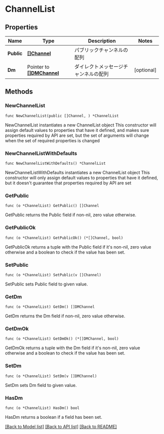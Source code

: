 # ChannelList

## Properties

Name | Type | Description | Notes
------------ | ------------- | ------------- | -------------
**Public** | [**[]Channel**](Channel.md) | パブリックチャンネルの配列 | 
**Dm** | Pointer to [**[]DMChannel**](DMChannel.md) | ダイレクトメッセージチャンネルの配列 | [optional] 

## Methods

### NewChannelList

`func NewChannelList(public []Channel, ) *ChannelList`

NewChannelList instantiates a new ChannelList object
This constructor will assign default values to properties that have it defined,
and makes sure properties required by API are set, but the set of arguments
will change when the set of required properties is changed

### NewChannelListWithDefaults

`func NewChannelListWithDefaults() *ChannelList`

NewChannelListWithDefaults instantiates a new ChannelList object
This constructor will only assign default values to properties that have it defined,
but it doesn't guarantee that properties required by API are set

### GetPublic

`func (o *ChannelList) GetPublic() []Channel`

GetPublic returns the Public field if non-nil, zero value otherwise.

### GetPublicOk

`func (o *ChannelList) GetPublicOk() (*[]Channel, bool)`

GetPublicOk returns a tuple with the Public field if it's non-nil, zero value otherwise
and a boolean to check if the value has been set.

### SetPublic

`func (o *ChannelList) SetPublic(v []Channel)`

SetPublic sets Public field to given value.


### GetDm

`func (o *ChannelList) GetDm() []DMChannel`

GetDm returns the Dm field if non-nil, zero value otherwise.

### GetDmOk

`func (o *ChannelList) GetDmOk() (*[]DMChannel, bool)`

GetDmOk returns a tuple with the Dm field if it's non-nil, zero value otherwise
and a boolean to check if the value has been set.

### SetDm

`func (o *ChannelList) SetDm(v []DMChannel)`

SetDm sets Dm field to given value.

### HasDm

`func (o *ChannelList) HasDm() bool`

HasDm returns a boolean if a field has been set.


[[Back to Model list]](../README.md#documentation-for-models) [[Back to API list]](../README.md#documentation-for-api-endpoints) [[Back to README]](../README.md)


